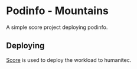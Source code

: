# Podinfo - Mountains

A simple score project deploying podinfo.

## Deploying

[Score](https://score.dev/) is used to deploy the workload to humanitec.
